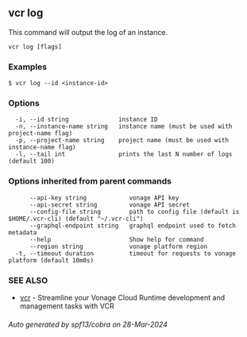 ## vcr log

This command will output the log of an instance.

```
vcr log [flags]
```

### Examples

```
$ vcr log --id <instance-id>

```

### Options

```
  -i, --id string              instance ID
  -n, --instance-name string   instance name (must be used with project-name flag)
  -p, --project-name string    project name (must be used with instance-name flag)
  -l, --tail int               prints the last N number of logs (default 100)
```

### Options inherited from parent commands

```
      --api-key string            vonage API key
      --api-secret string         vonage API secret
      --config-file string        path to config file (default is $HOME/.vcr-cli) (default "~/.vcr-cli")
      --graphql-endpoint string   graphql endpoint used to fetch metadata
      --help                      Show help for command
      --region string             vonage platform region
  -t, --timeout duration          timeout for requests to vonage platform (default 10m0s)
```

### SEE ALSO

* [vcr](vcr.md)	 - Streamline your Vonage Cloud Runtime development and management tasks with VCR

###### Auto generated by spf13/cobra on 28-Mar-2024
